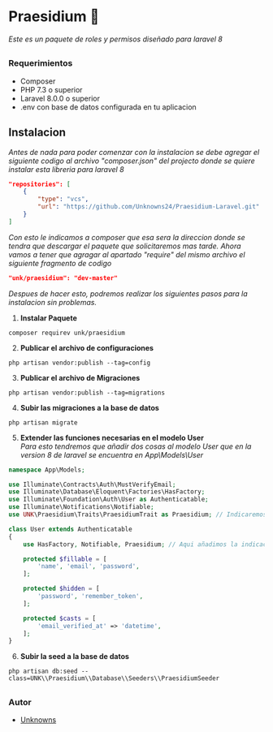 # Praesidium 🔐

_Este es un paquete de roles y permisos diseñado para laravel 8_

##

### Requerimientos

 - Composer
 - PHP 7.3 o superior
 - Laravel 8.0.0 o superior
 - .env con base de datos configurada en tu aplicacion

## Instalacion

_Antes de nada para poder comenzar con la instalacion se debe agregar el siguiente codigo al archivo "composer.json" del projecto donde se quiere instalar esta libreria para laravel 8_

```json
"repositories": [
    {
        "type": "vcs",
        "url": "https://github.com/Unknowns24/Praesidium-Laravel.git"
    }
]
```

_Con esto le indicamos a composer que esa sera la direccion donde se tendra que descargar el paquete que solicitaremos mas tarde. Ahora vamos a tener que agragar al apartado "require" del mismo archivo el siguiente fragmento de codigo_

```json
"unk/praesidium": "dev-master"
```

_Despues de hacer esto, podremos realizar los siguientes pasos para la instalacion sin problemas._

1. **Instalar Paquete** 
``` 
composer requirev unk/praesidium 
```

2. **Publicar el archivo de configuraciones**
``` 
php artisan vendor:publish --tag=config 
```

3. **Publicar el archivo de Migraciones**
``` 
php artisan vendor:publish --tag=migrations 
```

4. **Subir las migraciones a la base de datos**
``` 
php artisan migrate 
```

5. **Extender las funciones necesarias en el modelo User**  
_Para esto tendremos que añadir dos cosas al modelo User que en la version 8 de laravel se encuentra en App\Models\User_
```php
namespace App\Models;

use Illuminate\Contracts\Auth\MustVerifyEmail;
use Illuminate\Database\Eloquent\Factories\HasFactory;
use Illuminate\Foundation\Auth\User as Authenticatable;
use Illuminate\Notifications\Notifiable;
use UNK\Praesidium\Traits\PraesidiumTrait as Praesidium; // Indicaremos que usaremos el Trait del paquete

class User extends Authenticatable
{
    use HasFactory, Notifiable, Praesidium; // Aqui añadimos la indicacion de que usaremos ese trait

    protected $fillable = [
        'name', 'email', 'password',
    ];

    protected $hidden = [
        'password', 'remember_token',
    ];

    protected $casts = [
        'email_verified_at' => 'datetime',
    ];
}
```

6. **Subir la seed a la base de datos** 
``` 
php artisan db:seed --class=UNK\\Praesidium\\Database\\Seeders\\PraesidiumSeeder 
```

##

### Autor

* [Unknowns](https://github.com/Unknowns24)